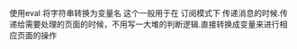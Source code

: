 使用eval 将字符串转换为变量名 
这个一般用于在 订阅模式下 传递消息的时候.传递给需要处理的页面的时候，不用写一大堆的判断逻辑.直接转换成变量来进行相应页面的操作
<!--stackedit_data:
eyJoaXN0b3J5IjpbLTE3NzA5NTA5ODcsLTEyNzg0Mzg4MTddfQ
==
-->